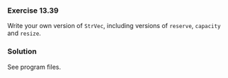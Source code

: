 ### Exercise 13.39

Write your own version of `StrVec`, including versions of `reserve`, `capacity`
and `resize`.

### Solution

See program files.
